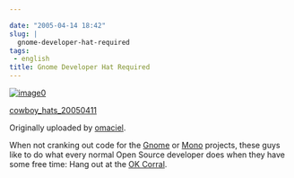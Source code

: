 ```yaml
---

date: "2005-04-14 18:42"
slug: |
  gnome-developer-hat-required
tags:
 - english
title: Gnome Developer Hat Required
---
```


[![image0](http://photos7.flickr.com/9415432_93e09d5b82_m.jpg)](http://www.flickr.com/photos/25563799@N00/9415432/)

[cowboy_hats_20050411](http://www.flickr.com/photos/25563799@N00/9415432/)

Originally uploaded by
[omaciel](http://www.flickr.com/people/25563799@N00/).

When not cranking out code for the [Gnome](http://www.gnome.org) or
[Mono](http://www.mono-project.com) projects, these guys like to do what
every normal Open Source developer does when they have some free time:
Hang out at the [OK Corral](http://www.ok-corral.com/).
